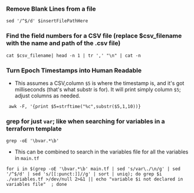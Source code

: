 ### Remove Blank Lines from a file
```
sed '/^$/d' $insertFilePathHere
```
### Find the field numbers for a CSV file (replace $csv_filename with the name and path of the .csv file)
```
cat $csv_filename| head -n 1 | tr ',' "\n" | cat -n
```
### Turn Epoch Timestamps into Human Readable
* This assumes a CSV,column `$5` is where the timestamp is, and it's got milliseconds (that's what substr is for). It will print simply column `$5`; adjust columns as needed. 
```
 awk -F, '{print $5=strftime("%c",substr($5,1,10))}
```

### grep for just `var`; like when searching for variables in a terraform template
```
grep -oE '\bvar.*\b'
```
* This can be combined to search in the variables file for all the variables in `main.tf`
```
for i in $(grep -oE '\bvar.*\b' main.tf | sed 's/var\./\n/g' | sed '/^$/d' | sed 's/[[:punct:]]//g' | sort | uniq); do grep $i ./variables.tf >/dev/null 2>&1 || echo "variable $i not declared in variables file"  ; done
```
